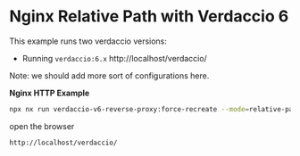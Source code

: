 # Nginx Relative Path with Verdaccio 6

This example runs two verdaccio versions:

- Running `verdaccio:6.x` http://localhost/verdaccio/

Note: we should add more sort of configurations here.

**Nginx HTTP Example**

```bash
npx nx run verdaccio-v6-reverse-proxy:force-recreate --mode=relative-path
```

open the browser

```
http://localhost/verdaccio/
```
